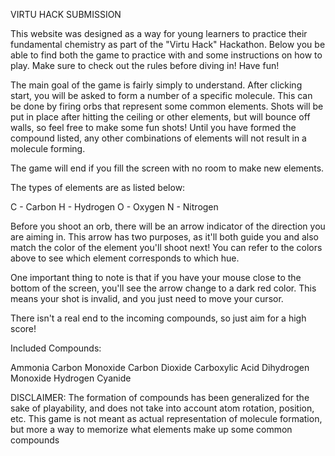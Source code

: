VIRTU HACK SUBMISSION

This website was designed as a way for young learners to practice their fundamental chemistry as part of the "Virtu Hack" Hackathon. Below you be able to find both the game to practice with and some instructions on how to play. Make sure to check out the rules before diving in!
Have fun!


The main goal of the game is fairly simply to understand. After clicking start, you will be asked to form a number of a specific molecule. This can be done by firing orbs that represent some common elements. Shots will be put in place after hitting the ceiling or other elements, but will bounce off walls, so feel free to make some fun shots! Until you have formed the compound listed, any other combinations of elements will not result in a molecule forming.

The game will end if you fill the screen with no room to make new elements.


The types of elements are as listed below:


C - Carbon
H - Hydrogen
O - Oxygen
N - Nitrogen

Before you shoot an orb, there will be an arrow indicator of the direction you are aiming in. This arrow has two purposes, as it'll both guide you and also match the color of the element you'll shoot next! You can refer to the colors above to see which element corresponds to which hue.

One important thing to note is that if you have your mouse close to the bottom of the screen, you'll see the arrow change to a dark red color. This means your shot is invalid, and you just need to move your cursor.


There isn't a real end to the incoming compounds, so just aim for a high score!


Included Compounds:


Ammonia
Carbon Monoxide
Carbon Dioxide
Carboxylic Acid
Dihydrogen Monoxide
Hydrogen Cyanide

DISCLAIMER: The formation of compounds has been generalized for the sake of playability, and does not take into account atom rotation, position, etc. This game is not meant as actual representation of molecule formation, but more a way to memorize what elements make up some common compounds